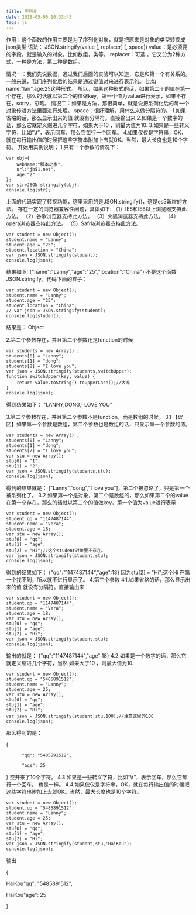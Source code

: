 ```yaml
---
title: 序列化
date: 2018-05-06 10:33:43
tags: js
---
```

作用：这个函数的作用主要是为了序列化对象，就是把原来是对象的类型转换成json类型
语法： JSON.stringify(value [, replacer] [, space]) 
value：是必须要的字段。就是输入的对象，比如数组，类等。 
replacer：可选 。它又分为2种方式，一种是方法，第二种是数组。

<!-- more -->
 
情况一：我们先说数据，通过我们后面的实验可以知道，它是和第一个有关系的。一般来说，我们序列化后的结果是通过键值对来进行表示的。 
比如name:"lan",age:25这种形式。 
所以，如果这种形式的话，如果第二个的值在第一个存在，那么的话就以第二个的值做key，第一个值为value进行表示，如果不存在，sorry，忽略。 
情况二：如果是方法，那很简单，就是说把系列化后的每一个对象传进方法里面进行处理。 
space：很好理解，用什么来做分隔符的。 
1.如果省略的话，那么显示出来的值 就没有分隔符。直接输出来 
2.如果是一个数字的话，那么它就定义缩进几个字符，如果大于10 ，则最大值为10. 
3.如果是一些转义字符，比如“\t”，表示回车，那么它每行一个回车。 
4.如果仅仅是字符串，OK，就在每行输出值的时候把这些字符串附加上去就OK。当然，最大长度也是10个字符。 
开始用实例说明； 
1.只有一个参数的情况下：

    var obj={
        webName:"脚本之家",
        url:"jb51.net",
        age:"2"
    };
    var str=JSON.stringify(obj);
    console.log(str);

上面的代码实现了转换功能，这里采用的是JSON.stringify()，这是es5新增的方法。
存在一定的浏览器兼容性问题，具体如下:
（1）IE8和IE8以上浏览器支持此方法。
（2）谷歌浏览器支持此方法。
（3）火狐浏览器支持此方法。
（4）opera浏览器支持此方法。
（5）Safria浏览器支持此方法。

    var student = new Object();
    student.name = "Lanny";
    student.age = "25";
    student.location = "China";
    var json = JSON.stringify(student);
    console.log(json);

结果如下: {"name":"Lanny","age":"25","location":"China"}
不要这个函数JSON.stringify。代码下面的样子：

    var student = new Object();
    student.name = "Lanny";
    student.age = "25";
    student.location = "China";
    // var json = JSON.stringify(student);
    console.log(student);

结果是： Object

2.第二个参数存在，并且第二个参数还是function的时候 
    
    var students = new Array() ;
    students[0] = "Lanny";
    students[1] = "dong";
    students[2] = "I love you";
    var json = JSON.stringify(students,switchUpper);
    function switchUpper(key, value) {
        return value.toString().toUpperCase();//大写
    }
    console.log(json);

得到结果如下： "LANNY,DONG,I LOVE YOU"

3.第二个参数存在，并且第二个参数不是function，而是数组的时候。 
3.1 【误区】如果第一个参数是数组，第二个参数也是数组的话，只显示第一个参数的值。 

    var students = new Array() ;
    students[0] = "Lanny";
    students[1] = "dong";
    students[2] = "I love you";
    var stu = new Array();
    stu[0] = "1";
    stu[1] = "2";
    var json = JSON.stringify(students,stu);
    console.log(json);

得到的结果就是： ["Lanny","dong","I love you"]，第二个被忽略了，只是第一个被系列化了。 
3.2 如果第一个是对象，第二个是数组的，那么如果第二个的value在第一个存在，那么的话就以第二个的值做key，第一个值为value进行表示

    var student = new Object();
    student.qq = "1147487144";
    student.name = "Vera";
    student.age = 18;
    var stu = new Array();
    stu[0] = "qq";
    stu[1] = "age";
    stu[2] = "Hi";//这个student对象里不存在。
    var json = JSON.stringify(student,stu);
    console.log(json);

得到的结果如下： {"qq":"1147487144","age":18}
因为stu[2] = "Hi";这个Hi 在第一个找不到，所以就不进行显示了。 
4.第三个参数 
4.1.如果省略的话，那么显示出来的值 就没有分隔符。直接输出来 

    var student = new Object();
    student.qq = "1147487144";
    student.name = "Vera";
    student.age = 18;
    var stu = new Array();
    stu[0] = "qq";
    stu[1] = "age";
    stu[2] = "Hi";
    var json = JSON.stringify(student,stu);
    console.log(json);

输出的就是： {"qq":"1147487144","age":18}
4.2.如果是一个数字的话，那么它就定义缩进几个字符，当然 如果大于10 ，则最大值为10. 

    var student = new Object();
    student.qq = "5485891512";
    student.name = "Lanny";
    student.age = 25;
    var stu = new Array();
    stu[0] = "qq";
    stu[1] = "age";
    stu[2] = "Hi";
    var json = JSON.stringify(student,stu,100);//注意这里的100
    console.log(json);

那么得到的是： 

{

          "qq": "5485891512",

          "age": 25

}
空开来了10个字符。 
4.3.如果是一些转义字符，比如“\t”，表示回车，那么它每行一个回车。 也是一样。 
4.4.如果仅仅是字符串，OK，就在每行输出值的时候把这些字符串附加上去就OK。当然，最大长度也是10个字符。 

    var student = new Object();
    student.qq = "5485891512";
    student.name = "Lanny";
    student.age = 25;
    var stu = new Array();
    stu[0] = "qq";
    stu[1] = "age";
    stu[2] = "Hi";
    var json = JSON.stringify(student,stu,'HaiKou');
    console.log(json);

输出

{

HaiKou"qq": "5485891512",

HaiKou"age": 25

}
